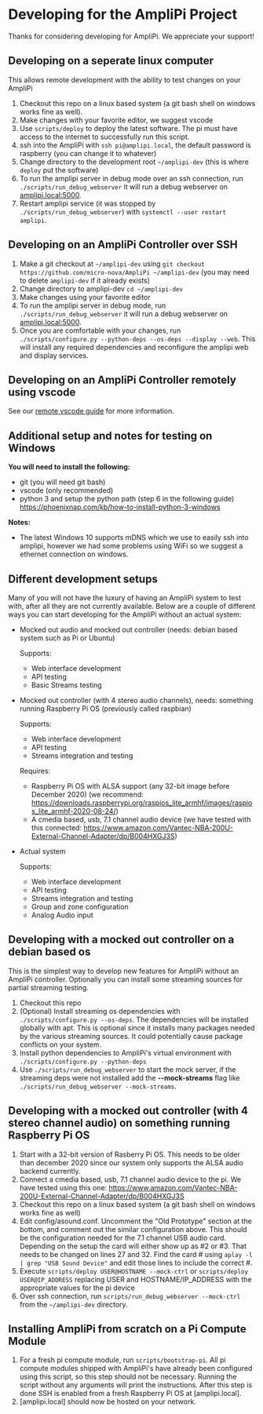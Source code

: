 # Developing for the AmpliPi Project
Thanks for considering developing for AmpliPi. We appreciate your support!

## Developing on a seperate linux computer
This allows remote development with the ability to test changes on your AmpliPi
1. Checkout this repo on a linux based system (a git bash shell on windows works fine as well).
1. Make changes with your favorite editor, we suggest vscode
1. Use `scripts/deploy` to deploy the latest software.
   The pi must have access to the internet to successfully run this script.
1. ssh into the AmpliPi with `ssh pi@amplipi.local`, the default password is raspberry (you can change it to whatever)
1. Change directory to the development root `~/amplipi-dev` (this is where `deploy` put the software)
1. To run the amplipi server in debug mode over an ssh connection, run `./scripts/run_debug_webserver` it will run a debug webserver on [amplipi.local:5000](http://amplipi.local:5000).
1. Restart amplipi service (it was stopped by `./scripts/run_debug_webserver`) with `systemctl --user restart amplipi`.

## Developing on an AmpliPi Controller over SSH
1. Make a git checkout at `~/amplipi-dev` using `git checkout https://github.com/micro-nova/AmpliPi ~/amplipi-dev` (you may need to delete `amplipi-dev` if it already exists)
1. Change directory to amplipi-dev `cd ~/amplipi-dev`
1. Make changes using your favorite editor
1. To run the amplipi server in debug mode, run `./scripts/run_debug_webserver` it will run a debug webserver on [amplipi.local:5000](http://amplipi.local:5000).
1. Once you are comfortable with your changes, run `./scripts/configure.py --python-deps --os-deps --display --web`. This will install any required dependencies and reconfigure the amplipi web and display services.

## Developing on an AmpliPi Controller remotely using vscode

See our [remote vscode guide](docs/vscode_remote_dev.md) for more information.

## Additional setup and notes for testing on Windows

__You will need to install the following:__
- git (you will need git bash)
- vscode (only recommended)
- python 3 and setup the python path (step 6 in the following guide) https://phoenixnap.com/kb/how-to-install-python-3-windows

__Notes:__
- The latest Windows 10 supports mDNS which we use to easily ssh into amplipi, however we had some problems using WiFi so we suggest a ethernet connection on windows.

## Different development setups
Many of you will not have the luxury of having an AmpliPi system to test with, after all they are not currently available.
Below are a couple of different ways you can start developing for the AmpliPi without an actual system:
* Mocked out audio and mocked out controller (needs: debian based system such as Pi or Ubuntu)

  Supports:
  * Web interface development
  * API testing
  * Basic Streams testing

* Mocked out controller (with 4 stereo audio channels), needs: something running Raspberry Pi OS (previously called raspbian)

  Supports:
  * Web interface development
  * API testing
  * Streams integration and testing

  Requires:
  * Raspberry Pi OS with ALSA support (any 32-bit image before December 2020) (we recommend: https://downloads.raspberrypi.org/raspios_lite_armhf/images/raspios_lite_armhf-2020-08-24/)
  * A cmedia based, usb, 7.1 channel audio device (we have tested with this connected: https://www.amazon.com/Vantec-NBA-200U-External-Channel-Adapter/dp/B004HXGJ3S)

* Actual system

  Supports:
  * Web interface development
  * API testing
  * Streams integration and testing
  * Group and zone configuration
  * Analog Audio input

## Developing with a mocked out controller on a debian based os
This is the simplest way to develop new features for AmpliPi without an AmpliPi controller.
Optionally you can install some streaming sources for partial streaming testing.
1. Checkout this repo
1. (Optional) Install streaming os dependencies with `./scripts/configure.py --os-deps`.
The dependencies will be installed globally with apt.
This is optional since it installs many packages needed by the various streaming sources.
It could potentially cause package conflicts on your system.
1. Install python dependencies to AmpliPi's virtual environment with `./scripts/configure.py --python-deps`
1. Use ```./scripts/run_debug_webserver``` to start the mock server, if the streaming deps were not installed add the **--mock-streams** flag like ```./scripts/run_debug_webserver --mock-streams```.

## Developing with a mocked out controller (with 4 stereo channel audio) on something running Raspberry Pi OS
1. Start with a 32-bit version of Rasberry Pi OS. This needs to be older than december 2020 since our system only supports the ALSA audio backend currently.
1. Connect a cmedia based, usb, 7.1 channel audio device to the pi. We have tested using this one: https://www.amazon.com/Vantec-NBA-200U-External-Channel-Adapter/dp/B004HXGJ3S
1. Checkout this repo on a linux based system (a git bash shell on windows works fine as well)
1. Edit config/asound.conf. Uncomment the "Old Prototype" section at the bottom, and comment out the similar configuration above. This should be the configuration needed for the 7.1 channel USB audio card. Depending on the setup the card will either show up as #2 or #3. That needs to be changed on lines 27 and 32. Find the card # using ```aplay -l | grep "USB Sound Device"``` and edit those lines to include the correct #.
1. Execute ```scripts/deploy USER@HOSTNAME --mock-ctrl``` or ```scripts/deploy USER@IP_ADDRESS``` replacing USER and HOSTNAME/IP_ADDRESS with the appropriate values for the pi device
1. Over ssh connection, run ```scripts/run_debug_webserver --mock-ctrl``` from the ```~/amplipi-dev``` directory.

## Installing AmpliPi from scratch on a Pi Compute Module
1. For a fresh pi compute module, run `scripts/bootstrap-pi`.
   All pi compute modules shipped with AmpliPi's have already been configured using this script,
   so this step should not be necessary.
   Running the script without any arguments will print the instructions.
   After this step is done SSH is enabled from a fresh Raspberry Pi OS at [amplipi.local].
1. [amplipi.local] should now be hosted on your network.
